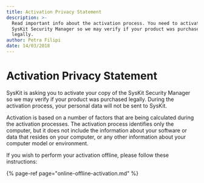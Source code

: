 ```yaml
---
title: Activation Privacy Statement
description: >-
  Read important info about the activation process. You need to activate your
  SysKit Security Manager so we may verify if your product was purchased
  legally.
author: Petra Filipi
date: 14/03/2018
---
```


# Activation Privacy Statement

SysKit is asking you to activate your copy of the SysKit Security Manager so we may verify if your product was purchased legally. During the activation process, your personal data will not be sent to SysKit.

Activation is based on a number of factors that are being calculated during the activation processes. The activation process identifies only the computer, but it does not include the information about your software or data that resides on your computer, or any other information about your computer model or environment.

If you wish to perform your activation offline, please follow these instructions:

{% page-ref page="online-offline-activation.md" %}

